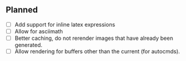 ## Planned
- [ ] Add support for inline latex expressions
- [ ] Allow for asciimath
- [ ] Better caching, do not rerender images that have already been generated.
- [ ] Allow rendering for buffers other than the current (for autocmds).
